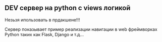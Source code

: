 ## DEV сервер на python c views логикой

Незьзя ипользовать в прдакшене!!!

Сервер показывает пример реализации навигации в web фреймворках Python таких как Flask, Django и т.д...
